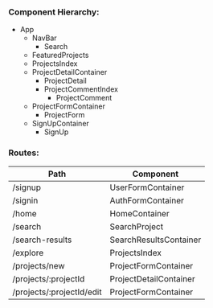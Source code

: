
### Component Hierarchy:

* App
  * NavBar
    * Search
  * FeaturedProjects
  * ProjectsIndex
  * ProjectDetailContainer
    * ProjectDetail
    * ProjectCommentIndex
      * ProjectComment
  * ProjectFormContainer
    * ProjectForm
  * SignUpContainer
    * SignUp

### Routes:


  | Path                           | Component                 |
  |--------------------------------|---------------------------|
  | /signup                        | UserFormContainer         |
  | /signin                        | AuthFormContainer         |
  | /home                          | HomeContainer             |
  | /search                        | SearchProject             |
  | /search-results                | SearchResultsContainer    |
  | /explore                       | ProjectsIndex             |
  | /projects/new                  | ProjectFormContainer      |
  | /projects/:projectId           | ProjectDetailContainer    |
  | /projects/:projectId/edit      | ProjectFormContainer      |
